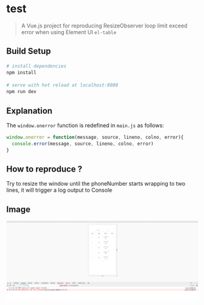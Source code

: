 # test

> A Vue.js project for reproducing ResizeObserver loop limit exceed error when using Element UI `el-table`

## Build Setup

``` bash
# install dependencies
npm install

# serve with hot reload at localhost:8080
npm run dev
```

## Explanation

The `window.onerror` function is redefined in `main.js` as follows:
```js
window.onerror = function(message, source, lineno, colno, error){
  console.error(message, source, lineno, colno, error)
}
```

## How to reproduce ?

Try to resize the window until the phoneNumber starts wrapping to two lines, it will trigger a log output to Console

## Image

![](./static/error.png)

